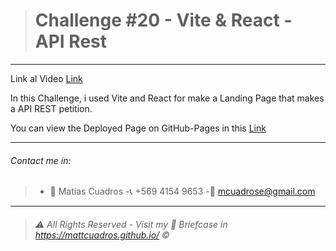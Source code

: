 ># Challenge #20  - **Vite & React - API Rest**

---

Link al Video <a href="https://share.vidyard.com/watch/9PL4bT9VLeUefuUTkBKJeP?" target="_blank">Link</a>

In this Challenge, i used Vite and React for make a Landing Page that makes a API REST petition.




You can view the Deployed Page on GitHub-Pages in this <a href="https://effervescent-haupia-a74698.netlify.app" target="_blank">Link</a>



---

###### Contact me in:
>-	:bust_in_silhouette:  Matias Cuadros
>-:telephone_receiver:  +569 4154 9653
>-:email: <a href="mailto:mcuadrose@gmail.com" target="_blank">mcuadrose@gmail.com</a>



---
>###### :warning: *All Rights Reserved - Visit my :briefcase: Briefcase in* <a href="https://mattcuadros.github.io/" target="_blank">https://mattcuadros.github.io/</a> :copyright: 

